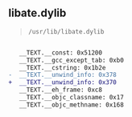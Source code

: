 ## libate.dylib

> `/usr/lib/libate.dylib`

```diff

   __TEXT.__const: 0x51200
   __TEXT.__gcc_except_tab: 0xb0
   __TEXT.__cstring: 0x1b2e
-  __TEXT.__unwind_info: 0x378
+  __TEXT.__unwind_info: 0x370
   __TEXT.__eh_frame: 0xc8
   __TEXT.__objc_classname: 0x17
   __TEXT.__objc_methname: 0x168

```
